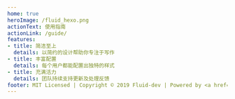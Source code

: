 ```yaml
---
home: true
heroImage: /fluid_hexo.png
actionText: 使用指南
actionLink: /guide/
features:
- title: 简洁至上
  details: 以简约的设计帮助你专注于写作
- title: 丰富配置
  details: 每个用户都能配置出独特的样式
- title: 充满活力
  details: 团队持续支持更新及处理反馈
footer: MIT Licensed | Copyright © 2019 Fluid-dev | Powered by <a href="https://vuepress.vuejs.org/" alt="VuePress">VuePress</a>
---
```

